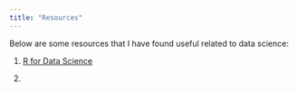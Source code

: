 ```yaml
---
title: "Resources"
---
```


Below are some resources that I have found useful related to data science:

1. [R for Data Science](http://r4ds.had.co.nz/)

2. 